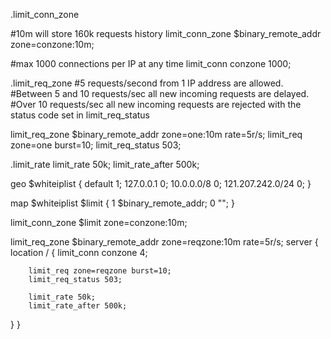 .limit_conn_zone




#10m will store 160k requests history
limit_conn_zone $binary_remote_addr zone=conzone:10m;

#max 1000 connections per IP at any time
limit_conn conzone 1000;

.limit_req_zone
#5 requests/second from 1 IP address are allowed.
#Between 5 and 10 requests/sec all new incoming requests are delayed.
#Over 10 requests/sec all new incoming requests are rejected with the status code set in limit_req_status

limit_req_zone $binary_remote_addr zone=one:10m rate=5r/s;
limit_req zone=one burst=10;
limit_req_status 503;

.limit_rate
limit_rate 50k;
limit_rate_after 500k;

geo $whiteiplist  {
   default 1;
   127.0.0.1 0;
   10.0.0.0/8 0;
   121.207.242.0/24 0;
}

map $whiteiplist  $limit {
   1 $binary_remote_addr;
   0 "";
}

limit_conn_zone $limit zone=conzone:10m;

limit_req_zone $binary_remote_addr zone=reqzone:10m rate=5r/s;
server {
    location / {
        limit_conn conzone 4;

        limit_req zone=reqzone burst=10;
        limit_req_status 503;

        limit_rate 50k;
        limit_rate_after 500k;
   }
}   
```
